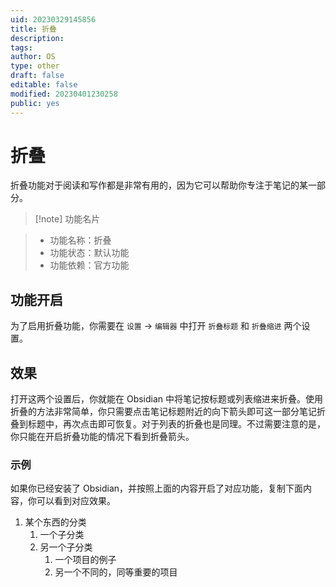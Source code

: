 ```yaml
---
uid: 20230329145856
title: 折叠
description: 
tags: 
author: OS
type: other
draft: false
editable: false
modified: 20230401230258
public: yes
---
```


# 折叠

折叠功能对于阅读和写作都是非常有用的，因为它可以帮助你专注于笔记的某一部分。

>[!note] 功能名片

> - 功能名称：折叠
> - 功能状态：默认功能
> - 功能依赖：官方功能

## 功能开启

为了启用折叠功能，你需要在 `设置` -> `编辑器` 中打开 `折叠标题` 和 `折叠缩进` 两个设置。

## 效果

打开这两个设置后，你就能在 Obsidian 中将笔记按标题或列表缩进来折叠。使用折叠的方法非常简单，你只需要点击笔记标题附近的向下箭头即可这一部分笔记折叠到标题中，再次点击即可恢复。对于列表的折叠也是同理。不过需要注意的是，你只能在开启折叠功能的情况下看到折叠箭头。

### 示例

如果你已经安装了 Obsidian，并按照上面的内容开启了对应功能，复制下面内容，你可以看到对应效果。

1. 某个东西的分类
    1. 一个子分类
    2. 另一个子分类
        1. 一个项目的例子
        2. 另一个不同的，同等重要的项目